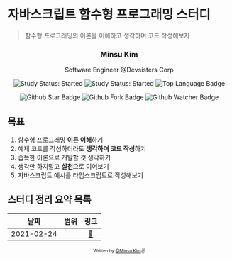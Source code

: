 # 자바스크립트 함수형 프로그래밍 스터디

> 함수형 프로그래밍의 이론을 이해하고 생각하며 코드 작성해보자

<div align="center">

<h3>Minsu Kim</h3>
<p>Software Engineer @Devsisters Corp</p>

![Study Status: Started](https://img.shields.io/badge/Study%20Status-Started-blue.svg) ![Study Status: Started](https://img.shields.io/badge/Start%20Date-2021--02--24-23d16b.svg) ![Top Language Badge](https://img.shields.io/github/languages/top/yesmad-coder/functional-programming-study)

![Github Star Badge](https://img.shields.io/github/stars/yesmad-coder/functional-programming-study?style=social) ![Github Fork Badge](https://img.shields.io/github/forks/yesmad-coder/functional-programming-study?style=social) ![Github Watcher Badge](https://img.shields.io/github/watchers/yesmad-coder/functional-programming-study?style=social)

</div>

## 목표

1. 함수형 프로그래밍 **이론 이해**하기
2. 예제 코드를 작성하더라도 **생각하며 코드 작성**하기
3. 습득한 이론으로 개발할 것 생각하기
4. 생각만 하지말고 **실천**으로 이어보기
5. 자바스크립트 예시를 타입스크립트로 작성해보기

## 스터디 정리 요약 목록

|    날짜    | 범위 |    링크    |
| :--------: | :--: | :--------: |
| 2021-02-24 |      | [:link:]() |

<div align="center">

<sub><sup>Written by <a href="https://github.com/alstn2468">@Minsu Kim</a></sup></sub><small>✌</small>

</div>
